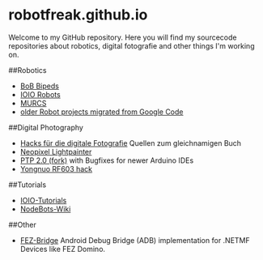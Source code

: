 # robotfreak.github.io

Welcome to my GitHub repository. Here you will find my sourcecode repositories about robotics, digital fotografie and other things I'm working on.

##Robotics

* [BoB Bipeds](BoB-Bipeds)
* [IOIO Robots](IOIO-Robots)
* [MURCS](MURCS)
* [older Robot projects migrated from Google Code](robotfreak)

##Digital Photography

* [Hacks für die digitale Fotografie](dfhacks) Quellen zum gleichnamigen Buch
* [Neopixel Lightpainter](Neopixel-Lightpainter)
* [PTP 2.0 (fork)](PTP_2.0) with Bugfixes for newer Arduino IDEs
* [Yongnuo RF603 hack](YongnuoRF)

##Tutorials

* [IOIO-Tutorials](IOIO-Tutorials)
* [NodeBots-Wiki](nodebots-wiki)

##Other

* [FEZ-Bridge](FEZ-Bridge) Android Debug Bridge (ADB) implementation for .NETMF Devices like FEZ Domino.


